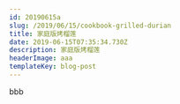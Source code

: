 ```yaml
---
id: 20190615a
slug: /2019/06/15/cookbook-grilled-durian
title: 家庭版烤榴莲
date: 2019-06-15T07:35:34.730Z
description: 家庭版烤榴莲
headerImage: aaa
templateKey: blog-post
---
```

bbb
